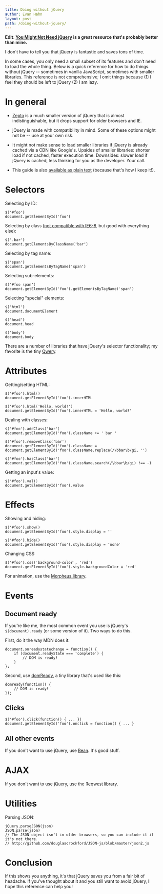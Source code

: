 ```yaml
---
title: Doing without jQuery
author: Evan Hahn
layout: post
path: /doing-without-jquery/
---
```


**Edit: [You Might Not Need jQuery][1] is a great resource that's probably better than mine.**

I don't have to tell you that jQuery is fantastic and saves tons of time.

In some cases, you only need a small subset of its features and don't need to load the whole thing. Below is a quick reference for how to do things without jQuery -- sometimes in vanilla JavaScript, sometimes with smaller libraries. This reference is not comprehensive; I omit things because (1) I feel they should be left to jQuery (2) I am lazy.

# In general

- [Zepto][2] is a much smaller version of jQuery that is almost indistinguishable, but it drops support for older browsers and IE.

- jQuery is made with compatibility in mind. Some of these options might not be -- use at your own risk.

- It might not make sense to load smaller libraries if jQuery is already cached via a CDN like Google's. Upsides of smaller libraries: shorter load if not cached, faster execution time. Downsides: slower load if jQuery is cached, less thinking for you as the developer. Your call.

- This guide is also [available as plain text][3] (because that's how I keep it!).

# Selectors

Selecting by ID:

    $('#foo')
    document.getElementById('foo')

Selecting by class ([not compatible with IE6-8][4], but good with everything else):

    $('.bar')
    document.getElementsByClassName('bar')

Selecting by tag name:

    $('span')
    document.getElementsByTagName('span')

Selecting sub-elements:

    $('#foo span')
    document.getElementById('foo').getElementsByTagName('span')

Selecting "special" elements:

    $('html')
    document.documentElement

    $('head')
    document.head

    $('body')
    document.body

There are a number of libraries that have jQuery's selector functionality; my favorite is the tiny [Qwery][5].

# Attributes

Getting/setting HTML:

    $('#foo').html()
    document.getElementById('foo').innerHTML

    $('#foo').html('Hello, world!')
    document.getElementById('foo').innerHTML = 'Hello, world!'

Dealing with classes:

    $('#foo').addClass('bar')
    document.getElementById('foo').className += ' bar '

    $('#foo').removeClass('bar')
    document.getElementById('foo').className = document.getElementById('foo').className.replace(/\bbar\b/gi, '')

    $('#foo').hasClass('bar')
    document.getElementById('foo').className.search(/\bbar\b/gi) !== -1

Getting an input's value:

    $('#foo').val()
    document.getElementById('foo').value

# Effects

Showing and hiding:

    $('#foo').show()
    document.getElementById('foo').style.display = ''

    $('#foo').hide()
    document.getElementById('foo').style.display = 'none'

Changing CSS:

    $('#foo').css('background-color', 'red')
    document.getElementById('foo').style.backgroundColor = 'red'

For animation, use the [Morpheus library][6].

# Events

## Document ready

If you're like me, the most common event you use is jQuery's `$(document).ready` (or some version of it). Two ways to do this.

First, do it the way MDN does it:

    document.onreadystatechange = function() {
        if (document.readyState === 'complete') {
            // DOM is ready!
        }
    };

Second, use [domReady][7], a tiny library that's used like this:

    domready(function() {
        // DOM is ready!
    });

## Clicks

    $('#foo').click(function() { ... })
    document.getElementById('foo').onclick = function() { ... }

## All other events

If you don't want to use jQuery, use [Bean][8]. It's good stuff.

# AJAX

If you don't want to use jQuery, use the [Reqwest library][9].

# Utilities

Parsing JSON:

    jQuery.parseJSON(json)
    JSON.parse(json)
    // The JSON object isn't in older browsers, so you can include it if it's not there.
    // http://github.com/douglascrockford/JSON-js/blob/master/json2.js

# Conclusion

If this shows you anything, it's that jQuery saves you from a fair bit of headache. If you've thought about it and you still want to avoid jQuery, I hope this reference can help you!

[1]: http://youmightnotneedjquery.com/
[2]: http://zeptojs.com/
[3]: https://evanhahn.com/wp-content/uploads/2012/04/doing-without-jquery.txt
[4]: http://caniuse.com/#feat=getelementsbyclassname
[5]: http://github.com/ded/qwery
[6]: http://github.com/ded/morpheus
[7]: http://github.com/ded/domready
[8]: http://github.com/fat/bean
[9]: http://github.com/ded/reqwest
